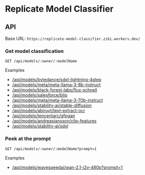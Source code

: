 # Replicate Model Classifier

## API

Base URL: `https://replicate-model-classifier.ziki.workers.dev/`

### Get model classification

```
GET /api/models/:owner/:modelName
```

Examples

- [/api/models/bytedance/sdxl-lightning-4step](https://replicate-model-classifier.ziki.workers.dev/api/models/bytedance/sdxl-lightning-4step)
- [/api/models/meta/meta-llama-3-8b-instruct](https://replicate-model-classifier.ziki.workers.dev/api/models/meta/meta-llama-3-8b-instruct)
- [/api/models/black-forest-labs/flux-schnell](https://replicate-model-classifier.ziki.workers.dev/api/models/black-forest-labs/flux-schnell)
- [/api/models/salesforce/blip](https://replicate-model-classifier.ziki.workers.dev/api/models/salesforce/blip)
- [/api/models/meta/meta-llama-3-70b-instruct](https://replicate-model-classifier.ziki.workers.dev/api/models/meta/meta-llama-3-70b-instruct)
- [/api/models/stability-ai/stable-diffusion](https://replicate-model-classifier.ziki.workers.dev/api/models/stability-ai/stable-diffusion)
- [/api/models/abiruyt/text-extract-ocr](https://replicate-model-classifier.ziki.workers.dev/api/models/abiruyt/text-extract-ocr)
- [/api/models/tencentarc/gfpgan](https://replicate-model-classifier.ziki.workers.dev/api/models/tencentarc/gfpgan)
- [/api/models/andreasjansson/clip-features](https://replicate-model-classifier.ziki.workers.dev/api/models/andreasjansson/clip-features)
- [/api/models/stability-ai/sdxl](https://replicate-model-classifier.ziki.workers.dev/api/models/stability-ai/sdxl)


### Peek at the prompt

```
GET /api/models/:owner/:modelName?prompt=1
```

Examples

- [/api/models/wavespeedai/wan-2.1-i2v-480p?prompt=1](https://replicate-model-classifier.ziki.workers.dev/api/models/wavespeedai/wan-2.1-i2v-480p?prompt=1)
